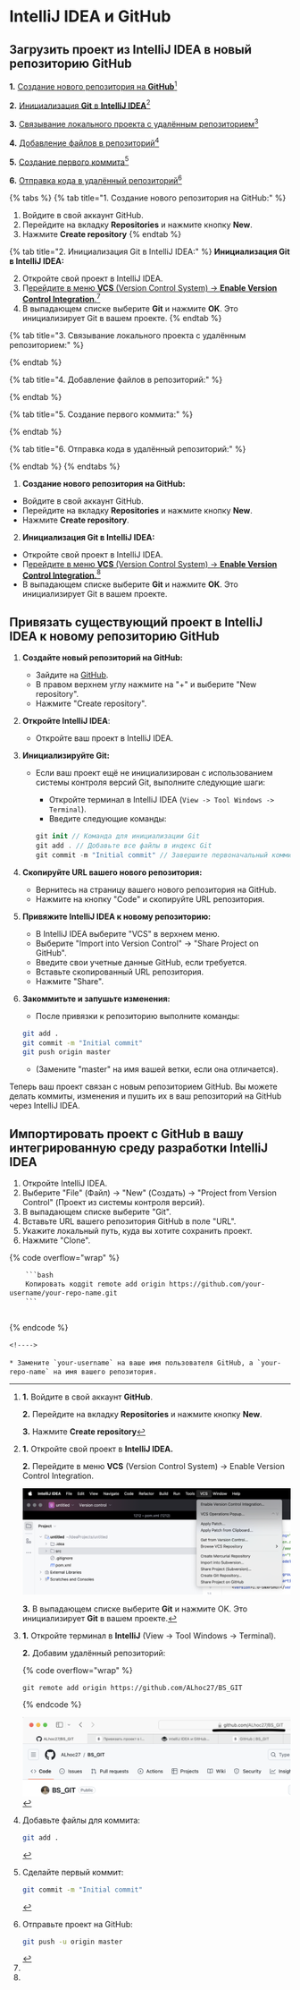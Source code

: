 # IntelliJ IDEA и GitHub

## Загрузить проект из IntelliJ IDEA в новый репозиторию GitHub

**1.** [Создание нового репозитория на **GitHub**](#user-content-fn-1)[^1]

**2.** [Инициализация **Git** в **IntelliJ IDEA**](#user-content-fn-2)[^2]

**3.** [Связывание локального проекта с удалённым репозиторием](#user-content-fn-3)[^3]

**4.** [Добавление файлов в репозиторий](#user-content-fn-4)[^4]

**5.** [Создание первого коммита](#user-content-fn-5)[^5]

**6.** [Отправка кода в удалённый репозиторий](#user-content-fn-6)[^6]



{% tabs %}
{% tab title="1. Создание нового репозитория на GitHub:" %}
1. Войдите в свой аккаунт GitHub.
2. Перейдите на вкладку **Repositories** и нажмите кнопку **New**.
3. Нажмите **Create repository**
{% endtab %}

{% tab title="2. Инициализация Git в IntelliJ IDEA:" %}
**Инициализация Git в IntelliJ IDEA:**

2. Откройте свой проект в IntelliJ IDEA.
3. П[ерейдите в меню **VCS** (Version Control System) → **Enable Version Control Integration**.](#user-content-fn-7)[^7]
4. В выпадающем списке выберите **Git** и нажмите **OK**. Это инициализирует Git в вашем проекте.
{% endtab %}

{% tab title="3. Связывание локального проекта с удалённым репозиторием:" %}

{% endtab %}

{% tab title="4. Добавление файлов в репозиторий:" %}

{% endtab %}

{% tab title="5. Создание первого коммита:" %}

{% endtab %}

{% tab title="6. Отправка кода в удалённый репозиторий:" %}

{% endtab %}
{% endtabs %}

1. **Создание нового репозитория на GitHub:**

* Войдите в свой аккаунт GitHub.
* Перейдите на вкладку **Repositories** и нажмите кнопку **New**.
* Нажмите **Create repository**.

2. **Инициализация Git в IntelliJ IDEA:**

* Откройте свой проект в IntelliJ IDEA.
* П[ерейдите в меню **VCS** (Version Control System) → **Enable Version Control Integration**.](#user-content-fn-8)[^8]
* В выпадающем списке выберите **Git** и нажмите **OK**. Это инициализирует Git в вашем проекте.

## Привязать существующий проект в IntelliJ IDEA к новому репозиторию GitHub

1. **Создайте новый репозиторий на GitHub:**
   * Зайдите на [GitHub](https://github.com/).
   * В правом верхнем углу нажмите на "+" и выберите "New repository".
   * Нажмите "Create repository".
2. **Откройте IntelliJ IDEA**:
   * Откройте ваш проект в IntelliJ IDEA.
3. **Инициализируйте Git:**
   *   Если ваш проект ещё не инициализирован с использованием системы контроля версий Git, выполните следующие шаги:

       * Откройте терминал в IntelliJ IDEA (`View -> Tool Windows -> Terminal`).
       * Введите следующие команды:

       ```swift
       git init // Команда для инициализации Git
       git add . // Добавьте все файлы в индекс Git
       git commit -m "Initial commit" // Завершите первоначальный коммит
       ```
4. **Скопируйте URL вашего нового репозитория:**
   * Вернитесь на страницу вашего нового репозитория на GitHub.
   * Нажмите на кнопку "Code" и скопируйте URL репозитория.
5. **Привяжите IntelliJ IDEA к новому репозиторию:**
   * В IntelliJ IDEA выберите "VCS" в верхнем меню.
   * Выберите "Import into Version Control" -> "Share Project on GitHub".
   * Введите свои учетные данные GitHub, если требуется.
   * Вставьте скопированный URL репозитория.
   * Нажмите "Share".
6.  **Закоммитьте и запушьте изменения:**

    * После привязки к репозиторию выполните команды:

    ```bash
    git add .
    git commit -m "Initial commit"
    git push origin master
    ```

    * (Замените "master" на имя вашей ветки, если она отличается).

Теперь ваш проект связан с новым репозиторием GitHub. Вы можете делать коммиты, изменения и пушить их в ваш репозиторий на GitHub через IntelliJ IDEA.

## Импортировать проект с GitHub в вашу интегрированную среду разработки IntelliJ IDEA

1. Откройте IntelliJ IDEA.
2. Выберите "File" (Файл) -> "New" (Создать) -> "Project from Version Control" (Проект из системы контроля версий).
3. В выпадающем списке выберите "Git".
4. Вставьте URL вашего репозитория GitHub в поле "URL".
5. Укажите локальный путь, куда вы хотите сохранить проект.
6. Нажмите "Clone".

{% code overflow="wrap" %}
````
    ```bash
    Копировать кодgit remote add origin https://github.com/your-username/your-repo-name.git
    ```
    
````
{% endcode %}

```
<!---->

* Замените `your-username` на ваше имя пользователя GitHub, а `your-repo-name` на имя вашего репозитория.
```

[^1]: **1.** Войдите в свой аккаунт **GitHub**.

    **2.** Перейдите на вкладку **Repositories** и нажмите кнопку **New**.

    **3.** Нажмите **Create repository**

[^2]: **1.** Откройте свой проект в **IntelliJ IDEA.**

    **2.** Перейдите в меню **VCS** (Version Control System) → Enable Version Control Integration.

    ![](<.gitbook/assets/Снимок экрана 2024-09-18 в 11.11.21.png>)

    **3.** В выпадающем списке выберите **Git** и нажмите OK. Это инициализирует **Git** в вашем проекте.

[^3]: **1.** Откройте терминал в **IntelliJ** (View → Tool Windows → Terminal).

    **2.** Добавим удалённый репозиторий:

    {% code overflow="wrap" %}
    ```
    git remote add origin https://github.com/ALhoc27/BS_GIT
    ```
    {% endcode %}

    ![](<.gitbook/assets/Снимок экрана 2024-09-18 в 13.47.24.png>)

[^4]: Добавьте файлы для коммита:

    ```bash
    git add .
    ```

[^5]: Сделайте первый коммит:

    ```bash
    git commit -m "Initial commit"
    ```

[^6]: Отправьте проект на GitHub:

    ```bash
    git push -u origin master
    ```

[^7]: 

[^8]: 
